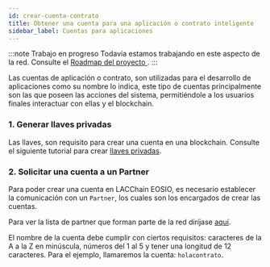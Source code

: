 ```yaml
---
id: crear-cuenta-contrato
title: Obtener una cuenta para una aplicación o contrato inteligente
sidebar_label: Cuentas para aplicaciones
---
```


:::note Trabajo en progreso
Todavía estamos trabajando en este aspecto de la red. Consulte el [Roadmap del proyecto ](../testnet/roadmap).
:::

Las cuentas de aplicación o contrato, son utilizadas para el desarrollo de aplicaciones como su nombre lo indica, este tipo de cuentas principalmente son las que poseen las acciones del sistema, permitiéndole a los usuarios finales interactuar con ellas y el blockchain. 

### 1. Generar llaves privadas

Las llaves, son requisito para crear una cuenta en una blockchain. Consulte el siguiente tutorial para crear [llaves privadas](./llaves-privadas.md).

###  2. Solicitar una cuenta a un Partner

Para poder crear una cuenta en LACChain EOSIO, es necesario establecer la comunicación con un `Partner`, los cuales son los encargados de crear las cuentas.  

Para ver la lista de partner que forman parte de la red diríjase [aquí](partners.md).

El nombre de la cuenta debe cumplir con ciertos requisitos: caracteres de la A a la Z en minúscula, números del 1 al 5 y tener una longitud de 12 caracteres. Para el ejemplo, llamaremos la cuenta: `holacontrato`.

